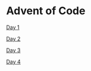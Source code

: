 # Advent of Code

[Day 1](https://github.com/orazz/AoC/blob/main/AoC-2022.playground/Sources/Day1.swift)

[Day 2](https://github.com/orazz/AoC/blob/main/AoC-2022.playground/Sources/Day2.swift)

[Day 3](https://github.com/orazz/AoC/blob/main/AoC-2022.playground/Sources/Day3.swift)

[Day 4](https://github.com/orazz/AoC/blob/main/AoC-2022.playground/Sources/Day4.swift)
